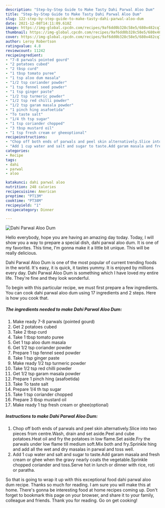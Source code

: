 ```yaml
---
description: "Step-by-Step Guide to Make Tasty Dahi Parwal Aloo Dum"
title: "Step-by-Step Guide to Make Tasty Dahi Parwal Aloo Dum"
slug: 122-step-by-step-guide-to-make-tasty-dahi-parwal-aloo-dum
date: 2021-12-08T14:11:09.618Z
image: https://img-global.cpcdn.com/recipes/9af6dd0b328c58e5/680x482cq70/dahi-parwal-aloo-dum-recipe-main-photo.jpg
thumbnail: https://img-global.cpcdn.com/recipes/9af6dd0b328c58e5/680x482cq70/dahi-parwal-aloo-dum-recipe-main-photo.jpg
cover: https://img-global.cpcdn.com/recipes/9af6dd0b328c58e5/680x482cq70/dahi-parwal-aloo-dum-recipe-main-photo.jpg
author: Leroy Robertson
ratingvalue: 4.8
reviewcount: 11242
recipeingredient:
- "7-8 parwals pointed gourd"
- "2 potatoes cubed"
- "2 tbsp curd"
- "1 tbsp tomato puree"
- "1 tsp aloo dum masala"
- "1/2 tsp coriander powder"
- "1 tsp fennel seed powder"
- "1 tsp ginger paste"
- "1/2 tsp turmeric powder"
- "1/2 tsp red chilli powder"
- "1/2 tsp garam masala powder"
- "1 pinch hing asafoetida"
- "To taste salt"
- "1/4 th tsp sugar"
- "1 tsp coriander chopped"
- "3 tbsp mustard oil"
- "1 tsp fresh cream or gheeoptional"
recipeinstructions:
- "Chop off both ends of parwals and peel skin alternatively.Slice into two pieces from centre.Wash, drain and set aside.Peel and cube potatoes.Heat oil and fry the potatoes in low flame.Set aside.Fry the parwals under low flame till medium soft.Mix both and fry.Sprinkle hing and add all the wet and dry masalas in parwal and toss well."
- "Add 1 cup water and salt and sugar to taste.Add garam masala and fresh cream or ghee when the gravy nearly coats the vegetable.Sprinkle chopped coriander and toss.Serve hot in lunch or dinner with rice, roti or paratha."
categories:
- Recipe
tags:
- dahi
- parwal
- aloo

katakunci: dahi parwal aloo 
nutrition: 248 calories
recipecuisine: American
preptime: "PT13M"
cooktime: "PT38M"
recipeyield: "1"
recipecategory: Dinner

---
```



![Dahi Parwal Aloo Dum](https://img-global.cpcdn.com/recipes/9af6dd0b328c58e5/680x482cq70/dahi-parwal-aloo-dum-recipe-main-photo.jpg)

Hello everybody, hope you are having an amazing day today. Today, I will show you a way to prepare a special dish, dahi parwal aloo dum. It is one of my favorites. This time, I'm gonna make it a little bit unique. This will be really delicious.



Dahi Parwal Aloo Dum is one of the most popular of current trending foods in the world. It's easy, it is quick, it tastes yummy. It is enjoyed by millions every day. Dahi Parwal Aloo Dum is something which I have loved my entire life. They're fine and they look wonderful.


To begin with this particular recipe, we must first prepare a few ingredients. You can cook dahi parwal aloo dum using 17 ingredients and 2 steps. Here is how you cook that.

<!--inarticleads1-->

##### The ingredients needed to make Dahi Parwal Aloo Dum:

1. Make ready 7-8 parwals (pointed gourd)
1. Get 2 potatoes cubed
1. Take 2 tbsp curd
1. Take 1 tbsp tomato puree
1. Get 1 tsp aloo dum masala
1. Get 1/2 tsp coriander powder
1. Prepare 1 tsp fennel seed powder
1. Take 1 tsp ginger paste
1. Make ready 1/2 tsp turmeric powder
1. Take 1/2 tsp red chilli powder
1. Get 1/2 tsp garam masala powder
1. Prepare 1 pinch hing (asafoetida)
1. Take To taste salt
1. Prepare 1/4 th tsp sugar
1. Take 1 tsp coriander chopped
1. Prepare 3 tbsp mustard oil
1. Make ready 1 tsp fresh cream or ghee(optional)




<!--inarticleads2-->

##### Instructions to make Dahi Parwal Aloo Dum:

1. Chop off both ends of parwals and peel skin alternatively.Slice into two pieces from centre.Wash, drain and set aside.Peel and cube potatoes.Heat oil and fry the potatoes in low flame.Set aside.Fry the parwals under low flame till medium soft.Mix both and fry.Sprinkle hing and add all the wet and dry masalas in parwal and toss well.
1. Add 1 cup water and salt and sugar to taste.Add garam masala and fresh cream or ghee when the gravy nearly coats the vegetable.Sprinkle chopped coriander and toss.Serve hot in lunch or dinner with rice, roti or paratha.




So that is going to wrap it up with this exceptional food dahi parwal aloo dum recipe. Thanks so much for reading. I am sure you will make this at home. There's gonna be interesting food at home recipes coming up. Don't forget to bookmark this page on your browser, and share it to your family, colleague and friends. Thank you for reading. Go on get cooking!
